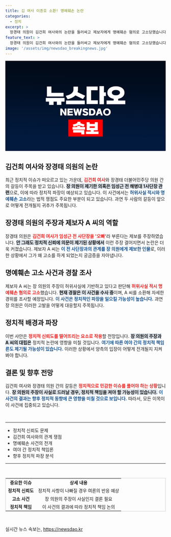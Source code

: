 ```yaml
---
title: 김 여사 이종호 소환! 명예훼손 논란
categories:
  - 정치
excerpt: >
  장경태 의원이 김건희 여사와의 논란을 둘러싸고 제보자에게 명예훼손 혐의로 고소당했습니다. 오빠라는 발언에 숨겨진 진실은 무엇일까요? 사건의 전말을 통해 정치적 파장이 예상됩니다. 클릭해 자세히 알아보세요!
feature_text: >
  장경태 의원이 김건희 여사와의 논란을 둘러싸고 제보자에게 명예훼손 혐의로 고소당했습니다. 오빠라는 발언에 숨겨진 진실은 무엇일까요? 사건의 전말을 통해 정치적 파장이 예상됩니다. 클릭해 자세히 알아보세요!
image: '/assets/img/newsdao_breakingnews.jpg'
---
```


<p><img src="/assets/img/newsdao_breakingnews.jpg" alt="pcversion 속보" /></p>

<h2 data-ke-size="size26">김건희 여사와 장경태 의원의 논란</h2>

<p data-ke-size="size16">최근 정치적 이슈가 떠오르고 있는 가운데, <b><span style="color: #ee2323;">김건희 여사</span></b>와 장경태 더불어민주당 의원 간의 갈등이 주목을 받고 있습니다. <b><span style="background-color: #21538527;">장 의원이 제기한 의혹은 임성근 전 해병대 1사단장 관련</span></b>으로, 이에 따라 정치적 파장이 예상되고 있습니다. 이 사건에서는 <b><span style="color: #1a5490;">허위사실 적시와 명예훼손 고소</span></b>라는 법적 쟁점도 주요한 부분이 되고 있습니다. 과연 두 사람의 갈등이 앞으로 어떻게 전개될지 귀추가 주목됩니다.</p>

<h2 data-ke-size="size26">장경태 의원의 주장과 제보자 A 씨의 역할</h2>

<p data-ke-size="size16">장경태 의원은 <b><span style="color: #ee2323;">김건희 여사가 임성근 전 사단장을 '오빠'</span></b>라 부른다는 제보를 주장하였습니다. <b><span style="background-color: #21538527;">안 그래도 정치적 신뢰에 의문이 제기된 상황에서</span></b> 이런 주장 결어지면서 논란은 더욱 커졌습니다. 제보자 A 씨는 <b><span style="color: #1a5490;">이 전 사단장과의 관계를 장 의원에게 제보한 인물</span></b>로, 이러한 상황에서 그가 왜 고소를 하게 되었는지 궁금증을 자아냅니다.</p>

<h2 data-ke-size="size26">명예훼손 고소 사건과 경찰 조사</h2>

<p data-ke-size="size16">제보자 A 씨는 장 의원의 주장이 허위사실에 기반하고 있다고 판단해 <b><span style="color: #ee2323;">허위사실 적시 명예훼손 혐의로 고소</span></b>했습니다. <b><span style="background-color: #21538527;">현재 경찰은 이 사건을 수사 중</span></b>이며, A 씨를 소환해 자세한 경위를 조사할 예정입니다. <b><span style="color: #1a5490;">이 사건은 정치적인 파장을 일으킬 가능성이 높습니다.</span></b> 과연 장 의원은 이러한 고발을 어떻게 대응할지 주목됩니다.</p>

<h2 data-ke-size="size26">정치적 배경과 파장</h2>

<p data-ke-size="size16">이번 사안은 <b><span style="color: #ee2323;">정치적 신뢰도를 떨어뜨리는 요소로 작용</span></b>할 전망입니다. <b><span style="background-color: #21538527;">장 의원의 주장과 A 씨의 대립은</span></b> 정치적 논란에 영향을 미칠 것입니다. <b><span style="color: #1a5490;">여기에 따른 여야 간의 정치적 책임론도 제기될 가능성이 있습니다.</span></b> 이러한 상황에서 양측의 입장이 어떻게 전개될지 지켜봐야 합니다.</p>

<h2 data-ke-size="size26">결론 및 향후 전망</h2>

<p data-ke-size="size16">김건희 여사와 장경태 의원 간의 갈등은 <b><span style="color: #ee2323;">정치적으로 민감한 이슈를 풀어야 하는 상황</span></b>입니다. <b><span style="background-color: #21538527;">장 의원의 주장이 사실로 드러날 경우, 정치적 책임을 져야 할 가능성이 있습니다.</span></b> <b><span style="color: #1a5490;">이 사건의 결과는 향후 정치적 동향에 큰 영향을 미칠 것으로 보입니다.</span></b> 따라서, 모든 이목이 이 사건에 집중되고 있습니다.</p>

<p data-ke-size="size16">&nbsp;</p>

<hr />

<ul>
    <li>정치적 신뢰도 문제</li>
    <li>김건희 여사와의 관계 쟁점</li>
    <li>명예훼손 사건의 전개</li>
    <li>여야 간 정치적 책임론</li>
    <li>향후 정치적 파장 분석</li>
</ul>

<hr />

<p data-ke-size="size16">&nbsp;</p>

<table style="width: 100%; border: 1px solid #ccc;">
    <tr>
        <td style="text-align: center; height: 17px;"><b>중요한 이슈</b></td>
        <td style="text-align: center; height: 17px;"><b>상세 내용</b></td>
    </tr>
    <tr>
        <td style="text-align: center; height: 17px;"><b>정치적 신뢰도</b></td>
        <td style="text-align: center; height: 17px;">정치적 사항이 나빠질 경우 여론의 반응 예상</td>
    </tr>
    <tr>
        <td style="text-align: center; height: 17px;"><b>고소 사건</b></td>
        <td style="text-align: center; height: 17px;">장 의원의 주장이 사실인지 결론 필요</td>
    </tr>
    <tr>
        <td style="text-align: center; height: 17px;"><b>정치적 책임</b></td>
        <td style="text-align: center; height: 17px;">이 사건의 결과에 따라 정치적 책임 논의</td>
    </tr>
</table>

<p data-ke-size="size16">&nbsp;</p>
실시간 뉴스 속보는, <a href="https://newsdao.kr" rel="dofollow">https://newsdao.kr</a>


